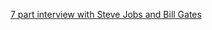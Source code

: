 [7 part interview with Steve Jobs and Bill Gates][1]

[1]: http://d5.allthingsd.com/20070530/video-steve-jobs-and-bill-gates-prologue/

